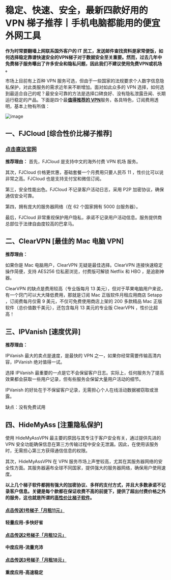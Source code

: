 # 稳定、快速、安全，最新四款好用的 VPN 梯子推荐丨手机电脑都能用的便宜外网工具

**作为时常要翻墙上网联系国外客户的 IT 民工，发送邮件查找资料是家常便饭，如何选择稳定靠谱快速安全的VPN梯子对于数据安全至关重要。然而，过去几年中免费梯子服务曝出了许多安全和隐私问题，因此我们不建议使用免费VPN或机场 。**

市场上目前有上百种 VPN 服务可选，但由于一些国家的法规要求个人数字信息隐私保护，对此类服务的需求近年来不断增加。面对如此众多的 VPN 选择，如何选到最适合自己的呢？最安全可靠的方法是选择口碑良好、没有隐私泄露丑闻、长期运行稳定的产品。下面是四个最[**值得推荐的 VPN**](https://ihaoke.vip)服务，各具特色，订阅费用透明，基本上物有所值：

![image](https://github.com/user-attachments/assets/9c0a8d48-60c6-4b6d-aa95-ada44a9beb9a)


## 一、FJCloud [综合性价比梯子推荐]

### [点击直达官网](https://go.1vpn.cc/ewan)

**推荐理由：**  首先，FJCloud 是支持中文的海外付费 VPN 机场 服务。

其次，FJCloud 价格更优惠，基础套餐一个月费用只要人民币 11 ，性价比可以说非常之高。FJCloud 也是支持支付宝和微信订阅。

第三，安全性能出色。FJCloud 不记录客户活动日志，采用 P2P 加密协议，确保通信安全可靠。

第四，拥有庞大的服务器网络（在 62 个国家拥有 5000 台服务器）。

最后，FJCloud 非常重视保护用户隐私，承诺不记录用户活动信息。服务提供商总部位于法律自由度较高的巴拿马。

## 二、ClearVPN [最佳的 Mac 电脑 VPN]

**推荐理由：**

如果你是 Mac 电脑用户，ClearVPN 无疑是最佳选择。ClearVPN 连接快速稳定操作简便，支持 AES256 位私密浏览，付费版可解锁 Netflix 和 HBO ，是追剧神器。

ClearVPN 的缺点是费用较高（专业版每月 13 美元），但对于苹果电脑用户来说，有一个窍门可以大大降低费用，那就是订阅 Mac 正版软件月租应用商店 Setapp ，订阅费每月仅需 9 美元，不仅可免费使用商店上架的 200 多款精品 Mac 正版软件（总价值数千美元），还包含每月 13 美元的专业版 ClearVPN ，性价比超高！

## 三、IPVanish [速度优异]

**推荐理由：**

IPVanish 最大的卖点是速度，是最快的 VPN 之一，如果你经常需要传输高清内容，IPVanish 绝对值得一试。

选择 IPVanish 最重要的一点是它不会保留客户日志。实际上，任何服务为了提高效果都会获取一些用户记录，但有些服务会保留大量用户活动的细节。

IPVanish 的好处在于不保留客户记录，无需担心个人在线活动数据被窃取或泄露。

缺点：没有免费试用

## 四、HideMyAss [注重隐私保护]

使用 HideMyAssVPN 最主要的原因与其专注于客户安全有关，通过提供先进的 VPN 安全功能确保信息在第三方传输过程中安全无泄漏。因此，在使用该服务时，无需担心第三方获得通信信息的权限。

其次，HideMyAssVPN 在 VPN 服务市场上声誉较高，尤其在其服务器网络的安全性方面。其服务器遍布全球不同国家，提供强大的服务器网络，确保用户使用速度。

**以上几个梯子软件都拥有强大的加密协议、多样的支付方式，并且大多数承诺不记录客户信息。关键是每个款都在保证收费不高的前提下，提供了超出付费价格之外的服务，这也就是所谓的[高性价比梯子软件](https://studygolang.com/articles/36553)。**

#### [**点击传送1号梯子「月租11元」**](https://go.1vpn.cc/ewan)
**轻量应用-多快好省**
#### [**点击传送2号梯子「月租12元」**](https://go.1vpn.cc/nisi)
**中度应用-流量充沛**
#### [**点击传送3号梯子「月租18元」**](https://go.1vpn.cc/suyu)
**重度应用-高速稳定**
